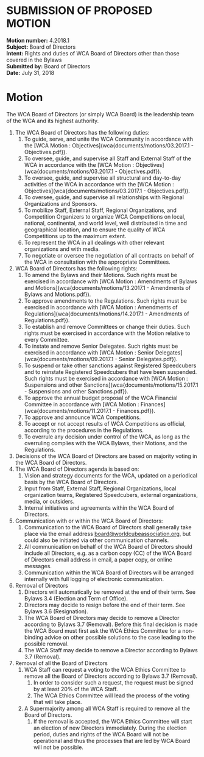 # SUBMISSION OF PROPOSED MOTION

**Motion number:** 4.2018.1  
**Subject:** Board of Directors  
**Intent:** Rights and duties of WCA Board of Directors other than those covered in the Bylaws  
**Submitted by:** Board of Directors  
**Date:** July 31, 2018  

# Motion

The WCA Board of Directors (or simply WCA Board) is the leadership team of the WCA and its highest authority.

1. The WCA Board of Directors has the following duties:
   1. To guide, serve, and unite the WCA Community in accordance with the [WCA Motion : Objectives](wca{documents/motions/03.2017.1 - Objectives.pdf}).
   2. To oversee, guide, and supervise all Staff and External Staff of the WCA in accordance with the [WCA Motion : Objectives](wca{documents/motions/03.2017.1 - Objectives.pdf}).
   3. To oversee, guide, and supervise all structural and day-to-day activities of the WCA in accordance with the [WCA Motion : Objectives](wca{documents/motions/03.2017.1 - Objectives.pdf}).
   4. To oversee, guide, and supervise all relationships with Regional Organizations and Sponsors.
   5. To mobilize Staff, External Staff, Regional Organizations, and Competition Organizers to organize WCA Competitions on local, national, continental, and world level, well distributed in time and geographical location, and to ensure the quality of WCA Competitions up to the maximum extent.
   6. To represent the WCA in all dealings with other relevant organizations and with media.
   7. To negotiate or oversee the negotiation of all contracts on behalf of the WCA in consultation with the appropriate Committees.
2. WCA Board of Directors has the following rights:
   1. To amend the Bylaws and their Motions. Such rights must be exercised in accordance with [WCA Motion : Amendments of Bylaws and Motions](wca{documents/motions/13.2017.1 - Amendments of Bylaws and Motions.pdf}).
   2. To approve amendments to the Regulations. Such rights must be exercised in accordance with [WCA Motion : Amendments of Regulations](wca{documents/motions/14.2017.1 - Amendments of Regulations.pdf}).
   3. To establish and remove Committees or change their duties. Such rights must be exercised in accordance with the Motion relative to every Committee.
   4. To instate and remove Senior Delegates. Such rights must be exercised in accordance with [WCA Motion : Senior Delegates](wca{documents/motions/09.2017.1 - Senior Delegates.pdf}).
   5. To suspend or take other sanctions against Registered Speedcubers and to reinstate Registered Speedcubers that have been suspended. Such rights must be exercised in accordance with [WCA Motion : Suspensions and other Sanctions](wca{documents/motions/15.2017.1 - Suspensions and other Sanctions.pdf}).
   6. To approve the annual budget proposal of the WCA Financial Committee in accordance with [WCA Motion : Finances](wca{documents/motions/11.2017.1 - Finances.pdf}).
   7. To approve and announce WCA Competitions.
   8. To accept or not accept results of WCA Competitions as official, according to the procedures in the Regulations.
   9. To overrule any decision under control of the WCA, as long as the overruling complies with the WCA Bylaws, their Motions, and the Regulations.
3. Decisions of the WCA Board of Directors are based on majority voting in the WCA Board of Directors.
4. The WCA Board of Directors agenda is based on:
   1. Vision and strategy documents for the WCA, updated on a periodical basis by the WCA Board of Directors.
   2. Input from Staff, External Staff, Regional Organizations, local organization teams, Registered Speedcubers, external organizations, media, or outsiders.
   3. Internal initiatives and agreements within the WCA Board of Directors.
5. Communication with or within the WCA Board of Directors:
   1. Communication to the WCA Board of Directors shall generally take place via the email address [board@worldcubeassociation.org](mailto:board@worldcubeassociation.org), but could also be initiated via other communication channels.
   2. All communication on behalf of the WCA Board of Directors should include all Directors, e.g. as a carbon copy (CC) of the WCA Board of Directors email address in email, a paper copy, or online messages.
   3. Communication within the WCA Board of Directors will be arranged internally with full logging of electronic communication.
6. Removal of Directors
   1. Directors will automatically be removed at the end of their term. See Bylaws 3.4 (Election and Term of Office).
   2. Directors may decide to resign before the end of their term. See Bylaws 3.6 (Resignation).
   3. The WCA Board of Directors may decide to remove a Director according to Bylaws 3.7 (Removal). Before this final decision is made the WCA Board must first ask the WCA Ethics Committee for a non-binding advice on other possible solutions to the case leading to the possible removal.
   4. The WCA Staff may decide to remove a Director according to Bylaws 3.7 (Removal).
7. Removal of all the Board of Directors
   1. WCA Staff can request a voting to the WCA Ethics Committee to remove all the Board of Directors according to Bylaws 3.7 (Removal).
      1. In order to consider such a request, the request must be signed by at least 20% of the WCA Staff.
      2. The WCA Ethics Committee will lead the process of the voting that will take place.
   2. A Supermajority among all WCA Staff is required to remove all the Board of Directors.
      1. If the removal is accepted, the WCA Ethics Committee will start an election of new Directors immediately. During the election period, duties and rights of the WCA Board will not be operational and thus the processes that are led by WCA Board will not be possible.
